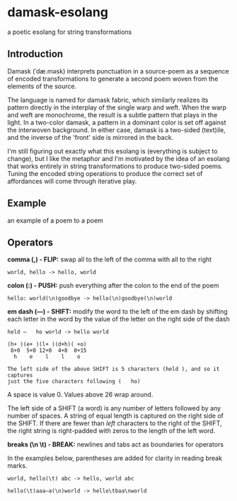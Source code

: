 # damask-esolang
a poetic esolang for string transformations

## Introduction
Damask (ˈdæ.məsk) interprets punctuation in a source-poem as a sequence of
encoded transformations to generate a second poem woven from the elements of the
source.

The language is named for damask fabric, which similarly realizes its pattern
directly in the interplay of the single warp and weft. When the warp and weft
are monochrome, the result is a subtle pattern that plays in the light. In a
two-color damask, a pattern in a dominant color is set off against the
interwoven background. In either case, damask is a two-sided (text)ile, and the
inverse of the 'front' side is mirrored in the back.

I'm still figuring out exactly what this esolang is (everything is subject to
change), but I like the metaphor and I'm motivated by the idea of an esolang
that works entirely in string transformations to produce two-sided poems. Tuning
the encoded string operations to produce the correct set of affordances will
come through iterative play.

## Example
an example of a poem to a poem

## Operators

**comma (,) - FLIP:** swap all to the left of the comma with all to the right

```
world, hello -> hello, world
```

**colon (:) - PUSH:** push everything after the colon to the end of the poem

```
hello: world(\n)goodbye -> hello(\n)goodbye(\n)world
```

**em dash (—) - SHIFT:** modify the word to the left of the em dash by shifting 
each letter in the word by the value of the letter on the right side of the dash

```
held —   ho world -> hello world

(h+ )(e+ )(l+ )(d+h)( +o)
 8+0  5+0 12+0  4+8  0+15
  h    e    l    l    o

The left side of the above SHIFT is 5 characters (held ), and so it captures
just the five characters following (   ho)
```
A space is value 0. Values above 26 wrap around.

The left side of a SHIFT (a word) is any number of letters followed by any
number of spaces. A string of equal length is captured on the right side of the
SHIFT. If there are fewer than *left* characters to the right of the SHIFT, the
right string is right-padded with zeros to the length of the left word.

**breaks (\n \t) - BREAK:** newlines and tabs act as boundaries for operators

In the examples below, parentheses are added for clarity in reading break marks.
```
world, hello(\t) abc -> hello, world abc
```

```
hello(\t)aaa—a(\n)world -> hello\tbaa\nworld
```
